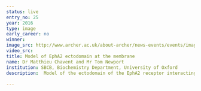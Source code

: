 ```yaml
---
status: live
entry_no: 25
year: 2016
type: image 
early_career: no 
winner: 
image_src: http://www.archer.ac.uk/about-archer/news-events/events/image-comp/gallery-2016/25_Entry_800.jpg
video_src: 
title: Model of EphA2 ectodomain at the membrane
name: Dr Matthieu Chavent and Mr Tom Newport
institution: SBCB, Biochemistry Department, University of Oxford
description:  Model of the ectodomain of the EphA2 receptor interacting with a lipid bilayer (here represented by triangles or cubes). Multi-scale simulations based on this model reveal the flexibility of the ectodomain. The image illustrates the simulated dynamics of the ectodomain (shown as glowing lines) as well as different conformations that highlight the possible movement of this receptor relative to the membrane surface.
  
---
```

